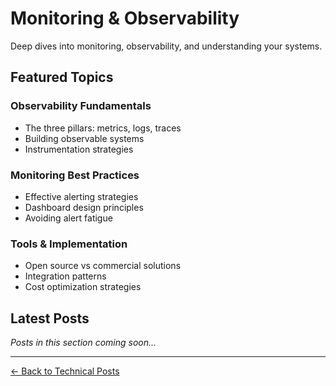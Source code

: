 # Monitoring & Observability

Deep dives into monitoring, observability, and understanding your systems.

## Featured Topics

### Observability Fundamentals
- The three pillars: metrics, logs, traces
- Building observable systems
- Instrumentation strategies

### Monitoring Best Practices
- Effective alerting strategies
- Dashboard design principles
- Avoiding alert fatigue

### Tools & Implementation
- Open source vs commercial solutions
- Integration patterns
- Cost optimization strategies

## Latest Posts

*Posts in this section coming soon...*

---

[← Back to Technical Posts](../index.md#technical-deep-dives)